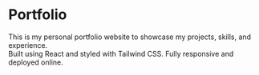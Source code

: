 # Portfolio

This is my personal portfolio website to showcase my projects, skills, and experience.  
Built using React and styled with Tailwind CSS. Fully responsive and deployed online.

